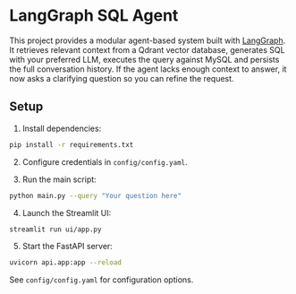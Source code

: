 # LangGraph SQL Agent

This project provides a modular agent-based system built with [LangGraph](https://github.com/langchain-ai/langgraph). It retrieves relevant context from a Qdrant vector database, generates SQL with your preferred LLM, executes the query against MySQL and persists the full conversation history. If the agent lacks enough context to answer, it now asks a clarifying question so you can refine the request.

## Setup

1. Install dependencies:

```bash
pip install -r requirements.txt
```

2. Configure credentials in `config/config.yaml`.

3. Run the main script:

```bash
python main.py --query "Your question here"
```
4. Launch the Streamlit UI:

```bash
streamlit run ui/app.py
```

5. Start the FastAPI server:

```bash
uvicorn api.app:app --reload
```

See `config/config.yaml` for configuration options.
